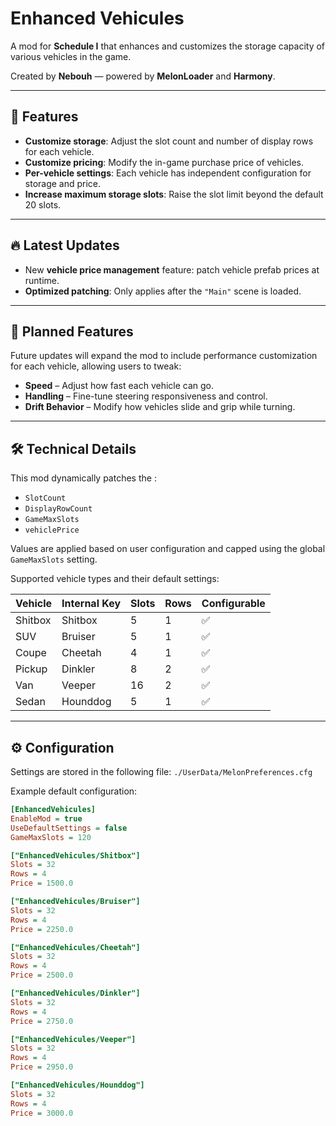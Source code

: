 # Enhanced Vehicules

A mod for **Schedule I** that enhances and customizes the storage capacity of various vehicles in the game.

Created by **Nebouh** — powered by **MelonLoader** and **Harmony**.

---

## 🚗 Features

- **Customize storage**: Adjust the slot count and number of display rows for each vehicle.
- **Customize pricing**: Modify the in-game purchase price of vehicles.
- **Per-vehicle settings**: Each vehicle has independent configuration for storage and price.
- **Increase maximum storage slots**: Raise the slot limit beyond the default 20 slots.

---

## 🔥 Latest Updates

- New **vehicle price management** feature: patch vehicle prefab prices at runtime.
- **Optimized patching**: Only applies after the `"Main"` scene is loaded.

---

## 🔮 Planned Features

Future updates will expand the mod to include performance customization for each vehicle, allowing users to tweak:

- **Speed** – Adjust how fast each vehicle can go.
- **Handling** – Fine-tune steering responsiveness and control.
- **Drift Behavior** – Modify how vehicles slide and grip while turning.

---

## 🛠️ Technical Details

This mod dynamically patches the :
- `SlotCount`
- `DisplayRowCount`
- `GameMaxSlots`
- `vehiclePrice`

Values are applied based on user configuration and capped using the global `GameMaxSlots` setting.

Supported vehicle types and their default settings:

| Vehicle     | Internal Key | Slots | Rows | Configurable |
|-------------|--------------|-------|------|--------------|
| Shitbox     | Shitbox      | 5     | 1    | ✅            |
| SUV         | Bruiser      | 5     | 1    | ✅            |
| Coupe       | Cheetah      | 4     | 1    | ✅            |
| Pickup      | Dinkler      | 8     | 2    | ✅            |
| Van         | Veeper       | 16    | 2    | ✅            |
| Sedan       | Hounddog     | 5     | 1    | ✅            |

---

## ⚙️ Configuration

Settings are stored in the following file: `./UserData/MelonPreferences.cfg`

Example default configuration:
```ini
[EnhancedVehicules]
EnableMod = true
UseDefaultSettings = false
GameMaxSlots = 120

["EnhancedVehicules/Shitbox"]
Slots = 32
Rows = 4
Price = 1500.0

["EnhancedVehicules/Bruiser"]
Slots = 32
Rows = 4
Price = 2250.0

["EnhancedVehicules/Cheetah"]
Slots = 32
Rows = 4
Price = 2500.0

["EnhancedVehicules/Dinkler"]
Slots = 32
Rows = 4
Price = 2750.0

["EnhancedVehicules/Veeper"]
Slots = 32
Rows = 4
Price = 2950.0

["EnhancedVehicules/Hounddog"]
Slots = 32
Rows = 4
Price = 3000.0
```
